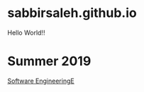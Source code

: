 # sabbirsaleh.github.io

Hello World!!

# Summer 2019

[Software EngineeringE](https://sabbirsaleh.github.io/Software-Engineering/)
